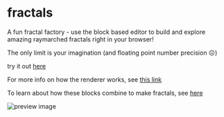 # fractals
A fun fractal factory - use the block based editor to build and explore amazing raymarched fractals right in your browser!

The only limit is your imagination (and floating point number precision ☹️)

try it out [here](https://aidanblumlevine.github.io/fractals/)

For more info on how the renderer works, see [this link](https://michaelwalczyk.com/blog-ray-marching.html)

To learn about how these blocks combine to make fractals, see [here](https://iquilezles.org/articles/menger/)

![preview image](https://aidanblumlevine.github.io/fractals/preview.png)


